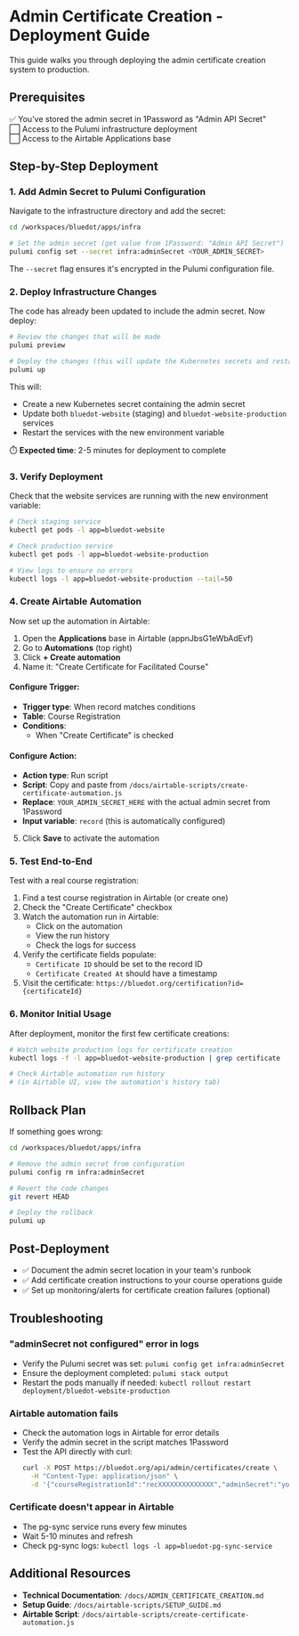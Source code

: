 # Admin Certificate Creation - Deployment Guide

This guide walks you through deploying the admin certificate creation system to production.

## Prerequisites

✅ You've stored the admin secret in 1Password as "Admin API Secret"  
⬜ Access to the Pulumi infrastructure deployment  
⬜ Access to the Airtable Applications base  

## Step-by-Step Deployment

### 1. Add Admin Secret to Pulumi Configuration

Navigate to the infrastructure directory and add the secret:

```bash
cd /workspaces/bluedot/apps/infra

# Set the admin secret (get value from 1Password: "Admin API Secret")
pulumi config set --secret infra:adminSecret <YOUR_ADMIN_SECRET>
```

The `--secret` flag ensures it's encrypted in the Pulumi configuration file.

### 2. Deploy Infrastructure Changes

The code has already been updated to include the admin secret. Now deploy:

```bash
# Review the changes that will be made
pulumi preview

# Deploy the changes (this will update the Kubernetes secrets and restart the website services)
pulumi up
```

This will:
- Create a new Kubernetes secret containing the admin secret
- Update both `bluedot-website` (staging) and `bluedot-website-production` services
- Restart the services with the new environment variable

⏱️ **Expected time**: 2-5 minutes for deployment to complete

### 3. Verify Deployment

Check that the website services are running with the new environment variable:

```bash
# Check staging service
kubectl get pods -l app=bluedot-website

# Check production service  
kubectl get pods -l app=bluedot-website-production

# View logs to ensure no errors
kubectl logs -l app=bluedot-website-production --tail=50
```

### 4. Create Airtable Automation

Now set up the automation in Airtable:

1. Open the **Applications** base in Airtable (appnJbsG1eWbAdEvf)
2. Go to **Automations** (top right)
3. Click **+ Create automation**
4. Name it: "Create Certificate for Facilitated Course"

#### Configure Trigger:
- **Trigger type**: When record matches conditions
- **Table**: Course Registration
- **Conditions**: 
  - When "Create Certificate" is checked

#### Configure Action:
- **Action type**: Run script
- **Script**: Copy and paste from `/docs/airtable-scripts/create-certificate-automation.js`
- **Replace**: `YOUR_ADMIN_SECRET_HERE` with the actual admin secret from 1Password
- **Input variable**: `record` (this is automatically configured)

5. Click **Save** to activate the automation

### 5. Test End-to-End

Test with a real course registration:

1. Find a test course registration in Airtable (or create one)
2. Check the "Create Certificate" checkbox
3. Watch the automation run in Airtable:
   - Click on the automation
   - View the run history
   - Check the logs for success
4. Verify the certificate fields populate:
   - `Certificate ID` should be set to the record ID
   - `Certificate Created At` should have a timestamp
5. Visit the certificate: `https://bluedot.org/certification?id={certificateId}`

### 6. Monitor Initial Usage

After deployment, monitor the first few certificate creations:

```bash
# Watch website production logs for certificate creation
kubectl logs -f -l app=bluedot-website-production | grep certificate

# Check Airtable automation run history
# (in Airtable UI, view the automation's history tab)
```

## Rollback Plan

If something goes wrong:

```bash
cd /workspaces/bluedot/apps/infra

# Remove the admin secret from configuration
pulumi config rm infra:adminSecret

# Revert the code changes
git revert HEAD

# Deploy the rollback
pulumi up
```

## Post-Deployment

- ✅ Document the admin secret location in your team's runbook
- ✅ Add certificate creation instructions to your course operations guide
- ✅ Set up monitoring/alerts for certificate creation failures (optional)

## Troubleshooting

### "adminSecret not configured" error in logs
- Verify the Pulumi secret was set: `pulumi config get infra:adminSecret`
- Ensure the deployment completed: `pulumi stack output`
- Restart the pods manually if needed: `kubectl rollout restart deployment/bluedot-website-production`

### Airtable automation fails
- Check the automation logs in Airtable for error details
- Verify the admin secret in the script matches 1Password
- Test the API directly with curl:
  ```bash
  curl -X POST https://bluedot.org/api/admin/certificates/create \
    -H "Content-Type: application/json" \
    -d '{"courseRegistrationId":"recXXXXXXXXXXXXXX","adminSecret":"your-secret"}'
  ```

### Certificate doesn't appear in Airtable
- The pg-sync service runs every few minutes
- Wait 5-10 minutes and refresh
- Check pg-sync logs: `kubectl logs -l app=bluedot-pg-sync-service`

## Additional Resources

- **Technical Documentation**: `/docs/ADMIN_CERTIFICATE_CREATION.md`
- **Setup Guide**: `/docs/airtable-scripts/SETUP_GUIDE.md`
- **Airtable Script**: `/docs/airtable-scripts/create-certificate-automation.js`

